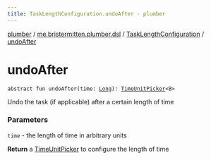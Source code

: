 ```yaml
---
title: TaskLengthConfiguration.undoAfter - plumber
---
```


[plumber](../../index.html) / [me.bristermitten.plumber.dsl](../index.html) / [TaskLengthConfiguration](index.html) / [undoAfter](./undo-after.html)

# undoAfter

`abstract fun undoAfter(time: `[`Long`](https://kotlinlang.org/api/latest/jvm/stdlib/kotlin/-long/index.html)`): `[`TimeUnitPicker`](../../me.bristermitten.plumber.scheduling.timings/-time-unit-picker/index.html)`<B>`

Undo the task (if applicable) after a certain length of time

### Parameters

`time` - the length of time in arbitrary units

**Return**
a [TimeUnitPicker](../../me.bristermitten.plumber.scheduling.timings/-time-unit-picker/index.html) to configure the length of time

